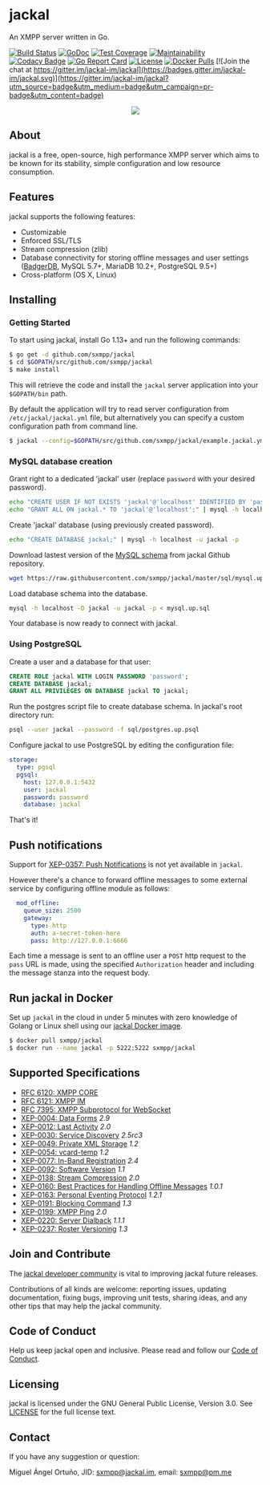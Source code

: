 # jackal

An XMPP server written in Go.

[![Build Status](https://travis-ci.org/sxmpp/jackal.svg?branch=master)](https://travis-ci.org/sxmpp/jackal)
[![GoDoc](https://godoc.org/github.com/sxmpp/jackal?status.svg)](https://godoc.org/github.com/sxmpp/jackal)
[![Test Coverage](https://api.codeclimate.com/v1/badges/e3bcd6e00a2f4493e175/test_coverage)](https://codeclimate.com/github/sxmpp/jackal/test_coverage)
[![Maintainability](https://api.codeclimate.com/v1/badges/e3bcd6e00a2f4493e175/maintainability)](https://codeclimate.com/github/sxmpp/jackal/maintainability)
[![Codacy Badge](https://api.codacy.com/project/badge/Grade/8e1575d0e64141a8bd4f8656e44052e6)](https://www.codacy.com/app/sxmpp/jackal?utm_source=github.com&amp;utm_medium=referral&amp;utm_content=sxmpp/jackal&amp;utm_campaign=Badge_Grade)
[![Go Report Card](https://goreportcard.com/badge/github.com/sxmpp/jackal)](https://goreportcard.com/report/github.com/sxmpp/jackal)
[![License](https://img.shields.io/badge/license-GPL-blue.svg)](https://github.com/sxmpp/jackal/blob/master/LICENSE)
[![Docker Pulls](https://img.shields.io/docker/pulls/sxmpp/jackal.svg)](https://hub.docker.com/r/sxmpp/jackal/)
[![Join the chat at https://gitter.im/jackal-im/jackal](https://badges.gitter.im/jackal-im/jackal.svg)](https://gitter.im/jackal-im/jackal?utm_source=badge&utm_medium=badge&utm_campaign=pr-badge&utm_content=badge)

<div align="center">
    <a href="#">
        <img src="./.github/gopher.png">
    </a>
</div>

## About

jackal is a free, open-source, high performance XMPP server which aims to be known for its stability, simple configuration and low resource consumption.

## Features

jackal supports the following features:

- Customizable
- Enforced SSL/TLS
- Stream compression (zlib)
- Database connectivity for storing offline messages and user settings ([BadgerDB](https://github.com/dgraph-io/badger), MySQL 5.7+, MariaDB 10.2+, PostgreSQL 9.5+)
- Cross-platform (OS X, Linux)

## Installing

### Getting Started

To start using jackal, install Go 1.13+ and run the following commands:

```bash
$ go get -d github.com/sxmpp/jackal
$ cd $GOPATH/src/github.com/sxmpp/jackal
$ make install
```

This will retrieve the code and install the `jackal` server application into your `$GOPATH/bin` path.

By default the application will try to read server configuration from `/etc/jackal/jackal.yml` file, but alternatively you can specify a custom configuration path from command line.

```sh
$ jackal --config=$GOPATH/src/github.com/sxmpp/jackal/example.jackal.yml
```

### MySQL database creation

Grant right to a dedicated 'jackal' user (replace `password` with your desired password).

```sh
echo "CREATE USER IF NOT EXISTS 'jackal'@'localhost' IDENTIFIED BY 'password';" | mysql -h localhost -u root -p
echo "GRANT ALL ON jackal.* TO 'jackal'@'localhost';" | mysql -h localhost -u root -p
```

Create 'jackal' database (using previously created password).

```sh
echo "CREATE DATABASE jackal;" | mysql -h localhost -u jackal -p
```

Download lastest version of the [MySQL schema](sql/mysql.up.sql) from jackal Github repository.

```sh
wget https://raw.githubusercontent.com/sxmpp/jackal/master/sql/mysql.up.sql
```

Load database schema into the database.

```sh
mysql -h localhost -D jackal -u jackal -p < mysql.up.sql
```

Your database is now ready to connect with jackal.

### Using PostgreSQL

Create a user and a database for that user:

```sql
CREATE ROLE jackal WITH LOGIN PASSWORD 'password';
CREATE DATABASE jackal;
GRANT ALL PRIVILEGES ON DATABASE jackal TO jackal;
```

Run the postgres script file to create database schema. In jackal's root directory run:

```sh
psql --user jackal --password -f sql/postgres.up.psql
```

Configure jackal to use PostgreSQL by editing the configuration file:

```yaml
storage:
  type: pgsql
  pgsql:
    host: 127.0.0.1:5432
    user: jackal
    password: password
    database: jackal
```

That's it!

## Push notifications

Support for [XEP-0357: Push Notifications](https://xmpp.org/extensions/xep-0357.html) is not yet available in `jackal`.

However there's a chance to forward offline messages to some external service by configuring offline module as follows:

```yaml
  mod_offline:
    queue_size: 2500
    gateway:
      type: http
      auth: a-secret-token-here
      pass: http://127.0.0.1:6666
```

Each time a message is sent to an offline user a `POST` http request to the `pass` URL is made, using the specified `Authorization` header and including the message stanza into the request body.

## Run jackal in Docker

Set up `jackal` in the cloud in under 5 minutes with zero knowledge of Golang or Linux shell using our [jackal Docker image](https://hub.docker.com/r/sxmpp/jackal/).

```bash
$ docker pull sxmpp/jackal
$ docker run --name jackal -p 5222:5222 sxmpp/jackal
```

## Supported Specifications
- [RFC 6120: XMPP CORE](https://xmpp.org/rfcs/rfc6120.html)
- [RFC 6121: XMPP IM](https://xmpp.org/rfcs/rfc6121.html)
- [RFC 7395: XMPP Subprotocol for WebSocket](https://tools.ietf.org/html/rfc7395)
- [XEP-0004: Data Forms](https://xmpp.org/extensions/xep-0004.html) *2.9*
- [XEP-0012: Last Activity](https://xmpp.org/extensions/xep-0012.html) *2.0*
- [XEP-0030: Service Discovery](https://xmpp.org/extensions/xep-0030.html) *2.5rc3*
- [XEP-0049: Private XML Storage](https://xmpp.org/extensions/xep-0049.html) *1.2*
- [XEP-0054: vcard-temp](https://xmpp.org/extensions/xep-0054.html) *1.2*
- [XEP-0077: In-Band Registration](https://xmpp.org/extensions/xep-0077.html) *2.4*
- [XEP-0092: Software Version](https://xmpp.org/extensions/xep-0092.html) *1.1*
- [XEP-0138: Stream Compression](https://xmpp.org/extensions/xep-0138.html) *2.0*
- [XEP-0160: Best Practices for Handling Offline Messages](https://xmpp.org/extensions/xep-0160.html) *1.0.1*
- [XEP-0163: Personal Eventing Protocol](https://xmpp.org/extensions/xep-0163.html) *1.2.1*
- [XEP-0191: Blocking Command](https://xmpp.org/extensions/xep-0191.html) *1.3*
- [XEP-0199: XMPP Ping](https://xmpp.org/extensions/xep-0199.html) *2.0*
- [XEP-0220: Server Dialback](https://xmpp.org/extensions/xep-0220.html) *1.1.1*
- [XEP-0237: Roster Versioning](https://xmpp.org/extensions/xep-0237.html) *1.3*

## Join and Contribute

The [jackal developer community](https://gitter.im/jackal-im/jackal?utm_source=badge&utm_medium=badge&utm_campaign=pr-badge&utm_content=readme.md) is vital to improving jackal future releases.  

Contributions of all kinds are welcome: reporting issues, updating documentation, fixing bugs, improving unit tests, sharing ideas, and any other tips that may help the jackal community.

## Code of Conduct

Help us keep jackal open and inclusive. Please read and follow our [Code of Conduct](CODE_OF_CONDUCT.md).

## Licensing

jackal is licensed under the GNU General Public License, Version 3.0. See
[LICENSE](https://github.com/sxmpp/jackal/blob/master/LICENSE) for the full
license text.

## Contact

If you have any suggestion or question:

Miguel Ángel Ortuño, JID: sxmpp@jackal.im, email: <sxmpp@pm.me>
